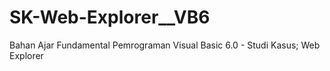 # SK-Web-Explorer__VB6
Bahan Ajar Fundamental Pemrograman Visual Basic 6.0 - Studi Kasus; Web Explorer

